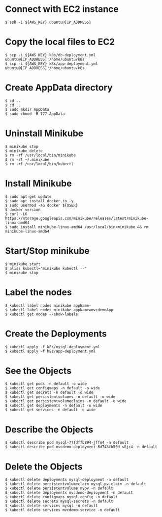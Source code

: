 # Connect with EC2 instance

    $ ssh -i ${AWS_KEY} ubuntu@[IP_ADDRESS]

# Copy the local files to EC2

    $ scp -i ${AWS_KEY} k8s/db-deployment.yml ubuntu@[IP_ADDRESS]:/home/ubuntu/k8s
    $ scp -i ${AWS_KEY} k8s/app-deployment.yml ubuntu@[IP_ADDRESS]:/home/ubuntu/k8s

# Create AppData directory

    $ cd ..
    $ cd ..
    $ sudo mkdir AppData
    $ sudo chmod -R 777 AppData

# Uninstall Minikube

    $ minikube stop
    $ minikube delete 
    $ rm -rf /usr/local/bin/minikube
    $ rm -rf ~/.minikube
    $ rm -rf /usr/local/bin/kubectl

# Install Minikube

    $ sudo apt-get update
    $ sudo apt install docker.io -y
    $ sudo usermod -aG docker ${USER}
    $ docker version
    $ curl -LO https://storage.googleapis.com/minikube/releases/latest/minikube-linux-amd64
    $ sudo install minikube-linux-amd64 /usr/local/bin/minikube && rm minikube-linux-amd64

# Start/Stop minikube

    $ minikube start
    $ alias kubectl="minikube kubectl --"
    $ minikube stop

# Label the nodes

    $ kubectl label nodes minikube appName-
    $ kubectl label nodes minikube appName=mvcdemoApp
    $ kubectl get nodes --show-labels

# Create the Deployments

    $ kubectl apply -f k8s/mysql-deployment.yml
    $ kubectl apply -f k8s/app-deployment.yml

# See the Objects

    $ kubectl get pods -n default -o wide
    $ kubectl get configmaps -n default -o wide
    $ kubectl get secrets -n default -o wide
    $ kubectl get persistentvolumes -n default -o wide
    $ kubectl get persistentvolumeclaims -n default -o wide
    $ kubectl get deployments -n default -o wide
    $ kubectl get services -n default -o wide

# Describe the Objects

    $ kubectl describe pod mysql-77fdffb894-jffm4 -n default
    $ kubectl describe pod mvcdemo-deployment-6d748fb56d-s8jc4 -n default

# Delete the Objects

    $ kubectl delete deployments mysql-deployment -n default
    $ kubectl delete persistentvolumeclaim mysql-pv-claim -n default
    $ kubectl delete persistentvolume mypv -n default
    $ kubectl delete deployments mvcdemo-deployment -n default
    $ kubectl delete configmaps mysql-config -n default
    $ kubectl delete secrets mysql-secrets -n default
    $ kubectl delete services mysql -n default
    $ kubectl delete services mvcdemo-service -n default
    

